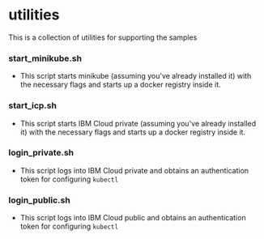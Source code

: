 # utilities
This is a collection of utilities for supporting the samples

### start_minikube.sh
- This script starts minikube (assuming you've already installed it) with the necessary flags and starts up a docker registry inside it.

### start_icp.sh
- This script starts IBM Cloud private (assuming you've already installed it) with the necessary flags and starts up a docker registry inside it.

### login_private.sh
- This script logs into IBM Cloud private and obtains an authentication token for configuring `kubectl`

### login_public.sh
- This script logs into IBM Cloud public and obtains an authentication token for configuring `kubectl`
